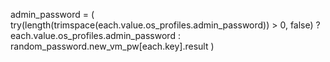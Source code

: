admin_password = (
  try(length(trimspace(each.value.os_profiles.admin_password)) > 0, false)
  ? each.value.os_profiles.admin_password
  : random_password.new_vm_pw[each.key].result
)
